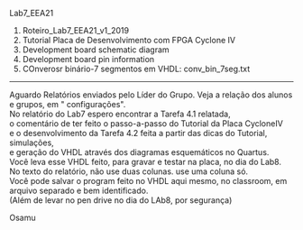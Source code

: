 Lab7_EEA21
1) Roteiro_Lab7_EEA21_v1_2019
2) Tutorial Placa de Desenvolvimento com FPGA Cyclone IV
3) Development board schematic diagram
4) Development board pin information
5) COnverosr binário-7 segmentos em VHDL: conv_bin_7seg.txt

------------------------------------------------------------
Aguardo Relatórios enviados pelo Líder do Grupo. Veja a relação dos alunos e grupos, em " configurações".  
No relatório do Lab7 espero encontrar a Tarefa 4.1 relatada,   
o comentário de ter feito o passo-a-passo do Tutorial da Placa CycloneIV  
e o desenvolvimento da Tarefa 4.2 feita a partir das dicas do Tutorial, simulações,  
e geração do VHDL através dos diagramas esquemáticos no Quartus.   
Você leva esse VHDL feito, para gravar e testar na placa, no dia do Lab8.  
No texto do relatório, não use duas colunas. use uma coluna só.   
Você pode salvar o program feito no VHDL aqui mesmo, no classroom, em arquivo separado e bem identificado.  
(Além de levar no pen drive no dia do LAb8, por segurança)  
  
Osamu
